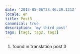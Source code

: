 ```yaml
---
date: '2015-05-06T23:46:39.121Z'
locale: en
title: Post3
canonical: true
description: 'my third post'
tags: [tag1, tag2, tag3]
---
```


1.  found in translation post 3
